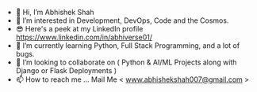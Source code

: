 - 👋 Hi, I’m Abhishek Shah
- 👀 I’m interested in Development, DevOps, Code and the Cosmos.
- 😎 Here's a peek at my LinkedIn profile <https://www.linkedin.com/in/abhiverse01/>
- 🌱 I’m currently learning Python, Full Stack Programming, and a lot of bugs.
- 💞️ I’m looking to collaborate on ( Python & AI/ML Projects along with Django or Flask Deployments )
- 📫 How to reach me ... Mail Me < www.abhishekshah007@gmail.com >

<!---
abhiverse01/abhiverse01 is a ✨ special ✨ repository because its `README.md` (this file) appears on your GitHub profile.
You can click the Preview link to take a look at your changes.
--->
